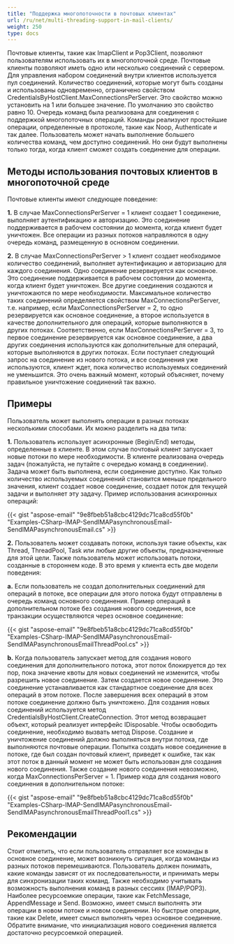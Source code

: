 ```yaml
---
title: "Поддержка многопоточности в почтовых клиентах"
url: /ru/net/multi-threading-support-in-mail-clients/
weight: 250
type: docs
---
```


Почтовые клиенты, такие как ImapClient и Pop3Client, позволяют пользователям использовать их в многопоточной среде. Почтовые клиенты позволяют иметь одно или несколько соединений с сервером. Для управления набором соединений внутри клиентов используется пул соединений. Количество соединений, которые могут быть созданы и использованы одновременно, ограничено свойством CredentialsByHostClient.MaxConnectionsPerServer. Это свойство можно установить на 1 или большее значение. По умолчанию это свойство равно 10. Очередь команд была реализована для соединения с поддержкой многопоточных операций. Команды реализуют простейшие операции, определенные в протоколе, такие как Noop, Authenticate и так далее. Пользователь может начать выполнение большего количества команд, чем доступно соединений. Но они будут выполнены только тогда, когда клиент сможет создать соединение для операции.

## **Методы использования почтовых клиентов в многопоточной среде**
Почтовые клиенты имеют следующее поведение:

**1.** В случае MaxConnectionsPerServer = 1 клиент создает 1 соединение, выполняет аутентификацию и авторизацию. Это соединение поддерживается в рабочем состоянии до момента, когда клиент будет уничтожен. Все операции из разных потоков направляются в одну очередь команд, размещенную в основном соединении.

**2.** В случае MaxConnectionsPerServer > 1 клиент создает необходимое количество соединений, выполняет аутентификацию и авторизацию для каждого соединения. Одно соединение резервируется как основное. Это соединение поддерживается в рабочем состоянии до момента, когда клиент будет уничтожен. Все другие соединения создаются и уничтожаются по мере необходимости. Максимальное количество таких соединений определяется свойством MaxConnectionsPerServer, т.е. например, если MaxConnectionsPerServer = 2, то одно резервируется как основное соединение, а второе используется в качестве дополнительного для операций, которые выполняются в других потоках. Соответственно, если MaxConnectionsPerServer = 3, то первое соединение резервируется как основное соединение, а два других соединения используются как дополнительные для операций, которые выполняются в других потоках. Если поступает следующий запрос на соединение из нового потока, и все соединения уже используются, клиент ждет, пока количество используемых соединений не уменьшится. Это очень важный момент, который объясняет, почему правильное уничтожение соединений так важно.

## **Примеры**
Пользователь может выполнять операции в разных потоках несколькими способами. Их можно разделить на два типа:

**1.** Пользователь использует асинхронные (Begin/End) методы, определенные в клиенте. В этом случае почтовый клиент запускает новые потоки по мере необходимости. В клиенте реализована очередь задач (пожалуйста, не путайте с очередью команд в соединении). Задача может быть выполнена, если соединение доступно. Как только количество используемых соединений становится меньше предельного значения, клиент создает новое соединение, создает поток для текущей задачи и выполняет эту задачу. Пример использования асинхронных операций:

{{< gist "aspose-email" "9e8fbeb51a8cbc4129dc71ca8cd55f0b" "Examples-CSharp-IMAP-SendIMAPasynchronousEmail-SendIMAPasynchronousEmail.cs" >}}

**2.** Пользователь может создавать потоки, используя такие объекты, как Thread, ThreadPool, Task или любые другие объекты, предназначенные для этой цели. Также пользователь может использовать потоки, созданные в стороннем коде. В это время у клиента есть две модели поведения:

**a.** Если пользователь не создал дополнительных соединений для операций в потоке, все операции для этого потока будут отправлены в очередь команд основного соединения. Пример операций в дополнительном потоке без создания нового соединения, все транзакции осуществляются через основное соединение:

{{< gist "aspose-email" "9e8fbeb51a8cbc4129dc71ca8cd55f0b" "Examples-CSharp-IMAP-SendIMAPasynchronousEmail-SendIMAPasynchronousEmailThreadPool.cs" >}}

**b.** Когда пользователь запускает метод для создания нового соединения для дополнительного потока, этот поток блокируется до тех пор, пока значение квоты для новых соединений не изменится, чтобы разрешить новое соединение. Затем создается новое соединение. Это соединение устанавливается как стандартное соединение для всех операций в этом потоке. После завершения всех операций в этом потоке соединение должно быть уничтожено. Для создания новых соединений используется метод CredentialsByHostClient.CreateConnection. Этот метод возвращает объект, который реализует интерфейс IDisposable. Чтобы освободить соединение, необходимо вызвать метод Dispose. Создание и уничтожение соединений должно выполняться внутри потока, где выполняются почтовые операции. Попытка создать новое соединение в потоке, где был создан почтовый клиент, приведет к ошибке, так как этот поток в данный момент не может быть использован для создания нового соединения. Также создание нового соединения невозможно, когда MaxConnectionsPerServer = 1. Пример кода для создания нового соединения в дополнительном потоке:

{{< gist "aspose-email" "9e8fbeb51a8cbc4129dc71ca8cd55f0b" "Examples-CSharp-IMAP-SendIMAPasynchronousEmail-SendIMAPasynchronousEmailThreadPool1.cs" >}}

## **Рекомендации**
Стоит отметить, что если пользователь отправляет все команды в основное соединение, может возникнуть ситуация, когда команды из разных потоков перемешиваются. Пользователь должен понимать, какие команды зависят от их последовательности, и принимать меры для синхронизации таких команд. Также необходимо учитывать возможность выполнения команд в разных сессиях (IMAP/POP3). Наиболее ресурсоемкие операции, такие как FetchMessage, AppendMessage и Send. Возможно, имеет смысл выполнять эти операции в новом потоке и новом соединении. Но быстрые операции, такие как Delete, имеет смысл выполнять через основное соединение. Обратите внимание, что инициализация нового соединения является достаточно ресурсоемкой операцией.